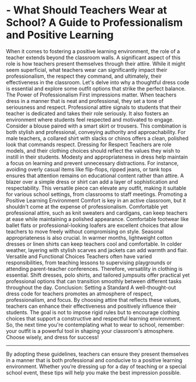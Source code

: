# - What Should Teachers Wear at School? A Guide to Professionalism and Positive Learning
When it comes to fostering a positive learning environment, the role of a teacher extends beyond the classroom walls. A significant aspect of this role is how teachers present themselves through their attire. While it might seem superficial, what teachers wear can significantly impact their professionalism, the respect they command, and ultimately, their effectiveness in the classroom. Let's delve into why a thoughtful dress code is essential and explore some outfit options that strike the perfect balance.
The Power of Professionalism
First impressions matter. When teachers dress in a manner that is neat and professional, they set a tone of seriousness and respect. Professional attire signals to students that their teacher is dedicated and takes their role seriously. It also fosters an environment where students feel respected and motivated to engage.
Consider a blouse paired with a smart skirt or trousers. This combination is both stylish and professional, conveying authority and approachability. For male teachers, a collared shirt with slacks or chinos offers a clean, polished look that commands respect.
Dressing for Respect
Teachers are role models, and their clothing choices should reflect the values they wish to instill in their students. Modesty and appropriateness in dress help maintain a focus on learning and prevent unnecessary distractions. For instance, avoiding overly casual items like flip-flops, ripped jeans, or tank tops ensures that attention remains on educational content rather than attire.
A blazer over a simple dress or shirt can add a layer of sophistication and respectability. This versatile piece can elevate any outfit, making it suitable for various school settings, from classrooms to staff meetings.
Promoting a Positive Learning Environment
Comfort is key in an active classroom, but it shouldn't come at the expense of professionalism. Comfortable yet professional attire, such as knit sweaters and cardigans, can keep teachers at ease while maintaining a polished appearance. Comfortable footwear like ballet flats or professional-looking loafers are excellent choices that allow teachers to move freely without compromising on style.
Seasonal appropriateness is also crucial. In warmer months, lightweight cotton dresses or linen shirts can keep teachers cool and comfortable. In colder weather, layering with stylish scarves and jackets can add warmth and flair.
Versatile and Functional Choices
Teachers often have varied responsibilities, from teaching lessons to supervising playgrounds or attending parent-teacher conferences. Therefore, versatility in clothing is essential. Shift dresses, polo shirts, and tailored jumpsuits offer practical yet professional options that can transition smoothly between different tasks throughout the day.
Conclusion: Setting a Standard
A well-thought-out dress code for teachers promotes an atmosphere of respect, professionalism, and focus. By choosing attire that reflects these values, teachers can enhance their effectiveness and positively influence their students. The goal is not to impose rigid rules but to encourage clothing choices that support a constructive and respectful learning environment.
So, the next time you're contemplating what to wear to school, remember: your outfit is a powerful tool in shaping your classroom's atmosphere. Choose wisely, and dress for success!
________________________________________
By adopting these guidelines, teachers can ensure they present themselves in a manner that is both professional and conducive to a positive learning environment. Whether you’re dressing up for a day of teaching or a special school event, these tips will help you make the best impression possible.
